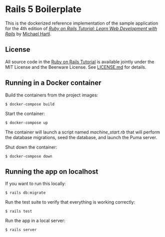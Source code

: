 # Rails 5 Boilerplate

This is the dockerized reference implementation of the sample application for the 4th edition of [*Ruby on Rails Tutorial: Learn Web Development with Rails*](http://www.railstutorial.org/) by [Michael Hartl](http://www.michaelhartl.com/).

## License

All source code in the [Ruby on Rails Tutorial](http://railstutorial.org/) is available jointly under the MIT License and the Beerware License. See [LICENSE.md](LICENSE.md) for details.

## Running in a Docker container

Build the containers from the project images:

```
$ docker-compose build
```

Start the container:

```
$ docker-compose up 
```

The container will launch a script named _machine_start.rb_ that will perform the database migrations, seed the database, and launch the Puma server.

Shut down the container:

```
$ docker-compose down
```

 
## Running the app on localhost

If you want to run this locally:

```
$ rails db:migrate
```

Run the test suite to verify that everything is working correctly:

```
$ rails test
```

Run the app in a local server:

```
$ rails server
```

